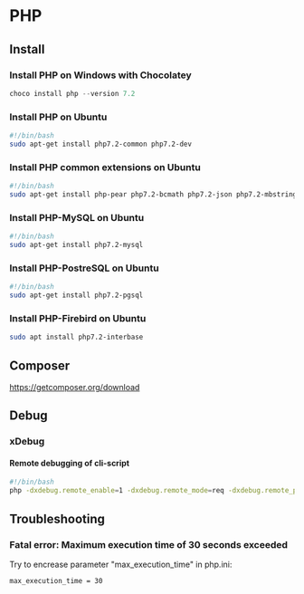 # PHP

## Install

### Install PHP on Windows with Chocolatey

```powershell
choco install php --version 7.2
```

### Install PHP on Ubuntu

```bash
#!/bin/bash
sudo apt-get install php7.2-common php7.2-dev
```

### Install PHP common extensions on Ubuntu

```bash
#!/bin/bash
sudo apt-get install php-pear php7.2-bcmath php7.2-json php7.2-mbstring php7.2-mcrypt php7.2-curl php7.2-zip php7.2-xml php7.2-xmlrpc php7.2-xsl php7.2-intl php7.2-gd php7.2-imagick php7.2-ldap
```

### Install PHP-MySQL on Ubuntu

```bash
#!/bin/bash
sudo apt-get install php7.2-mysql
```

### Install PHP-PostreSQL on Ubuntu

```bash
#!/bin/bash
sudo apt-get install php7.2-pgsql
```

### Install PHP-Firebird on Ubuntu

```bash
sudo apt install php7.2-interbase
```

## Composer

https://getcomposer.org/download

## Debug

### xDebug

#### Remote debugging of cli-script

```bash
#!/bin/bash
php -dxdebug.remote_enable=1 -dxdebug.remote_mode=req -dxdebug.remote_port=9000 -dxdebug.remote_host=127.0.0.1 -dxdebug.remote_autostart=1 /path/to/script
```

## Troubleshooting

### Fatal error: Maximum execution time of 30 seconds exceeded

Try to encrease parameter "max_execution_time" in php.ini:

```text
max_execution_time = 30
```

